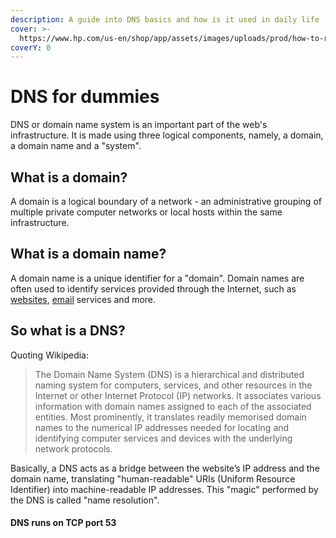 ```yaml
---
description: A guide into DNS basics and how is it used in daily life
cover: >-
  https://www.hp.com/us-en/shop/app/assets/images/uploads/prod/how-to-resolve-dns-issues1603984926781453.jpg
coverY: 0
---
```


# DNS for dummies

DNS or domain name system is an important part of the web's infrastructure. It is made using three logical components, namely, a domain, a domain name and a "system".

## What is a domain?

A domain is a logical boundary of a network - an administrative grouping of multiple private computer networks or local hosts within the same infrastructure.

## What is a domain name?

A domain name is a unique identifier for a "domain". Domain names are often used to identify services provided through the Internet, such as [websites](https://en.wikipedia.org/wiki/Website), [email](https://en.wikipedia.org/wiki/Email) services and more.&#x20;

## So what is a DNS?

Quoting Wikipedia:

> The Domain Name System (DNS) is a hierarchical and distributed naming system for computers, services, and other resources in the Internet or other Internet Protocol (IP) networks. It associates various information with domain names assigned to each of the associated entities. Most prominently, it translates readily memorised domain names to the numerical IP addresses needed for locating and identifying computer services and devices with the underlying network protocols.

Basically, a DNS acts as a bridge between the website’s IP address and the domain name, translating "human-readable" URIs (Uniform Resource Identifier) into machine-readable IP addresses. This "magic" performed by the DNS is called "name resolution".

#### DNS runs on TCP port 53&#x20;
